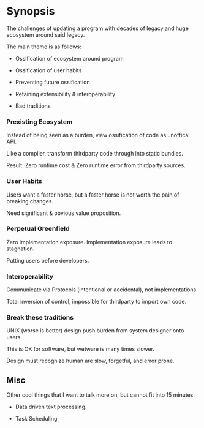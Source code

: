 # Synopsis

The challenges of updating a program with decades of legacy and huge ecosystem around said legacy.

The main theme is as follows:

- Ossification of ecosystem around program

- Ossification of user habits

- Preventing future ossification

- Retaining extensibility & interoperability

- Bad traditions

### Prexisting Ecosystem

Instead of being seen as a burden, view ossification of code as unoffical API.

Like a compiler, transform thirdparty code through into static bundles.

Result: Zero runtime cost & Zero runtime error from thirdparty sources.

### User Habits

Users want a faster horse, but a faster horse is not worth the pain of breaking changes.

Need significant & obvious value proposition.

### Perpetual Greenfield

Zero implementation exposure. Implementation exposure leads to stagnation.

Putting users before developers.

### Interoperability

Communicate via Protocols (intentional or accidental), not implementations.

Total inversion of control, impossible for thirdparty to import own code.

### Break these traditions

UNIX (worse is better) design push burden from system designer onto users.

This is OK for software, but wetware is many times slower.

Design must recognize human are slow, forgetful, and error prone.

## Misc

Other cool things that I want to talk more on, but cannot fit into 15 minutes.

- Data driven text processing.

- Task Scheduling
